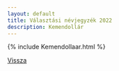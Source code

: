 ```yaml
---
layout: default
title: Választási névjegyzék 2022
description: Kemendollár
---
```


{% include Kemendollaar.html %}

[Vissza](./)